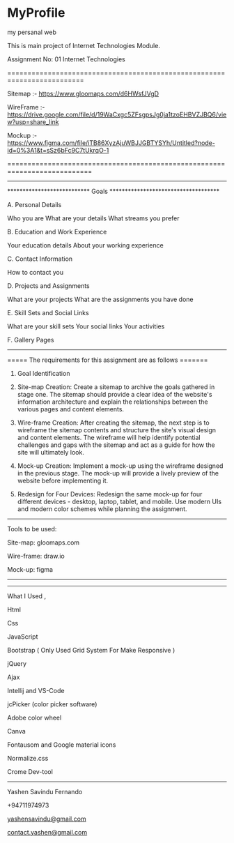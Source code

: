 # MyProfile
my persanal web

This is main project of Internet Technologies Module.

Assignment No: 01 Internet Technologies

=========================================================================

Sitemap :- https://www.gloomaps.com/d6HWsfJVgD

WireFrame :- https://drive.google.com/file/d/19WaCxgc5ZFsgpsJg0ja1tzoEHBVZJBQ6/view?usp=share_link

Mockup :- https://www.figma.com/file/iTB86XyzAjuWBJJGBTYSYh/Untitled?node-id=0%3A1&t=sSz6bFc9C7tUkrqO-1


===========================================================================

*******************************************************************

***************************   Goals   ************************************

A. Personal Details

Who you are
What are your details
What streams you prefer


B. Education and Work Experience

Your education details
About your working experience


C. Contact Information

How to contact you


D. Projects and Assignments

What are your projects
What are the assignments you have done


E. Skill Sets and Social Links

What are your skill sets
Your social links
Your activities


F. Gallery Pages


*******************************************************************


 =====  The requirements for this assignment are as follows  =======
 
1. Goal Identification

2. Site-map Creation: 
Create a sitemap to archive the goals gathered in stage one. The sitemap should provide a clear idea of the website's information architecture and explain the relationships between the various pages and content elements.

3. Wire-frame Creation:
 After creating the sitemap, the next step is to wireframe the sitemap contents and structure the site's visual design and content elements. The wireframe will help identify potential challenges and gaps with the sitemap and act as a guide for how the site will ultimately look.

4. Mock-up Creation:
 Implement a mock-up using the wireframe designed in the previous stage. The mock-up will provide a lively preview of the website before implementing it.

5. Redesign for Four Devices:
 Redesign the same mock-up for four different devices - desktop, laptop, tablet, and mobile. Use modern UIs and modern color schemes while planning the assignment.


*******************************************************************


Tools to be used:

Site-map: gloomaps.com

Wire-frame: draw.io

Mock-up: figma


*******************************************************************


******************************************************************

What I Used , 

Html

Css

JavaScript

Bootstrap ( Only Used Grid System For Make Responsive )

jQuery

Ajax



Intellij and VS-Code

jcPicker (color picker software)

Adobe color wheel

Canva

Fontausom and Google material icons

Normalize.css

Crome Dev-tool


******************************************************************

									
Yashen Savindu  Fernando

+94711974973

yashensavindu@gmail.com

contact.yashen@gmail.com



